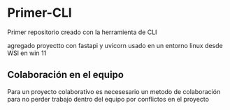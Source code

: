# Primer-CLI

Primer repositorio creado con la herramienta de CLI

agregado proyectto con fastapi y uvicorn usado en un entorno linux desde WSl en win 11

## Colaboración en el equipo

Para un proyecto colaborativo es necesesario un metodo de colaboración para no perder trabajo dentro del equipo por conflictos en el proyecto
